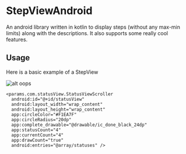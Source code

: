 # StepViewAndroid
An android library written in kotlin to display steps (without any max-min limits) along with the descriptions. It also supports some really cool features.

## Usage
Here is a basic example of a StepView

![alt oops](https://github.com/params-ing/StepViewAndroid/blob/dev/screenshots/basic_stepview.png)

```
<params.com.statusView.StatusViewScroller
  android:id="@+id/statusView"
  android:layout_width="wrap_content"
  android:layout_height="wrap_content"
  app:circleColor="#F1EA7F"
  app:circleRadius="20dp"
  app:complete_drawable="@drawable/ic_done_black_24dp"
  app:statusCount="4"
  app:currentCount="4"
  app:drawCount="true"
  android:entries="@array/statuses" />
```            
            
           
